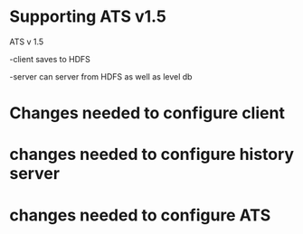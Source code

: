 <!---
  Licensed under the Apache License, Version 2.0 (the "License");
  you may not use this file except in compliance with the License.
  You may obtain a copy of the License at
  
   http://www.apache.org/licenses/LICENSE-2.0
  
  Unless required by applicable law or agreed to in writing, software
  distributed under the License is distributed on an "AS IS" BASIS,
  WITHOUT WARRANTIES OR CONDITIONS OF ANY KIND, either express or implied.
  See the License for the specific language governing permissions and
  limitations under the License. See accompanying LICENSE file.
-->

# Supporting ATS v1.5

ATS v 1.5

-client saves to HDFS

-server can server from HDFS as well as level db

# Changes needed to configure client

# changes needed to configure history server
# changes needed to configure ATS
